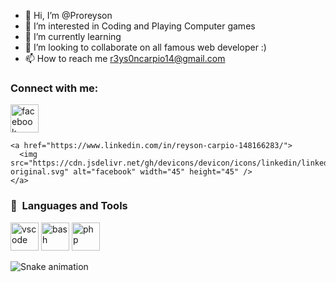 - 👋 Hi, I’m @Proreyson
- 👀 I’m interested in Coding and Playing Computer games
- 🌱 I’m currently learning 
- 💞️ I’m looking to collaborate on all famous web developer :)
- 📫 How to reach me r3ys0ncarpio14@gmail.com


<h3>Connect with me: </h3>
<p align="left">
    <a href="https://www.facebook.com/reysoncarpio">
       <img src="https://cdn.jsdelivr.net/gh/devicons/devicon/icons/facebook/facebook-original.svg" alt="facebook" width="45" height="45" />
    </a>
    
    <a href="https://www.linkedin.com/in/reyson-carpio-148166283/">
      <img src="https://cdn.jsdelivr.net/gh/devicons/devicon/icons/linkedin/linkedin-original.svg" alt="facebook" width="45" height="45" />
    </a>

    
</p>  





<h3> 🚀 &nbsp;Languages and Tools</h3>
<p align="left">
<img src="https://cdn.jsdelivr.net/gh/devicons/devicon/icons/vscode/vscode-original.svg" alt="vscode" width="45" height="45"/>
<img src="https://cdn.jsdelivr.net/gh/devicons/devicon/icons/bash/bash-original.svg" alt="bash" width="45" height="45"/>
<img src="https://cdn.jsdelivr.net/gh/devicons/devicon/icons/php/php-original.svg" alt="php" width="45" height="45"/>
</p>



![Snake animation](https://github.com/thepiyushmalhotra/thepiyushmalhotra/blob/output/github-contribution-grid-snake.svg)
